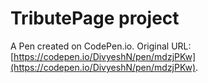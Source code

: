 # TributePage project

A Pen created on CodePen.io. Original URL: [https://codepen.io/DivyeshN/pen/mdzjPKw](https://codepen.io/DivyeshN/pen/mdzjPKw).

